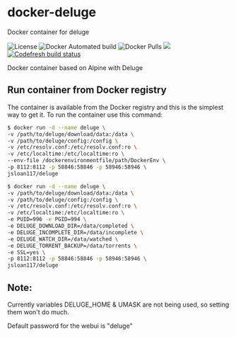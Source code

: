 # docker-deluge

Docker container for deluge

![License](https://img.shields.io/badge/License-GPLv3-blue.svg)
![Docker Automated build](https://img.shields.io/docker/automated/jsloan117/deluge.svg)
![Docker Pulls](https://img.shields.io/docker/pulls/jsloan117/deluge.svg)
[![](https://images.microbadger.com/badges/image/jsloan117/deluge.svg)](https://microbadger.com/images/jsloan117/deluge "Get your own image badge on microbadger.com")
[![Codefresh build status]( https://g.codefresh.io/api/badges/pipeline/jsloan117_marketplace/jsloan117%2Fdocker-deluge%2Fdocker-deluge?type=cf-1)]( https://g.codefresh.io/public/accounts/jsloan117_marketplace/pipelines/jsloan117/docker-deluge/docker-deluge)

Docker container based on Alpine with Deluge

## Run container from Docker registry

The container is available from the Docker registry and this is the simplest way to get it.
To run the container use this command:

```bash
$ docker run -d --name deluge \
-v /path/to/deluge/download/data:/data \
-v /path/to/deluge/config:/config \
-v /etc/resolv.conf:/etc/resolv.conf:ro \
-v /etc/localtime:/etc/localtime:ro \
--env-file /dockerenvironmentfile/path/DockerEnv \
-p 8112:8112 -p 58846:58846 -p 58946:58946 \
jsloan117/deluge
```

```bash
$ docker run -d --name deluge \
-v /path/to/deluge/download/data:/data \
-v /path/to/deluge/config:/config \
-v /etc/resolv.conf:/etc/resolv.conf:ro \
-v /etc/localtime:/etc/localtime:ro \
-e PUID=996 -e PGID=994 \
-e DELUGE_DOWNLOAD_DIR=/data/completed \
-e DELUGE_INCOMPLETE_DIR=/data/incomplete \
-e DELUGE_WATCH_DIR=/data/watched \
-e DELUGE_TORRENT_BACKUP=/data/torrents \
-e SSL=yes \
-p 8112:8112 -p 58846:58846 -p 58946:58946 \
jsloan117/deluge
```

## Note:

Currently variables DELUGE_HOME & UMASK are not being used, so setting them won't do much.

Default password for the webui is "deluge"
